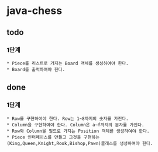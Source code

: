 # java-chess

## todo
### 1단계
    * Piece를 리스트로 가지는 Board 객체를 생성하여야 한다.
    * Board를 출력하여야 한다.

## done
### 1단계
    * Row를 구현하여야 한다. Row는 1~8까지의 숫자를 가진다.
    * Column을 구현하여야 한다. Column은 a~f까지의 문자를 가진다.
    * Row와 Column을 필드로 가지는 Position 객체를 생성하여야 한다.
    * Piece 인터페이스를 만들고 그것을 구현하는 (King,Queen,Knight,Rook,Bishop,Pawn)클래스를 생성하여야 한다.
      
